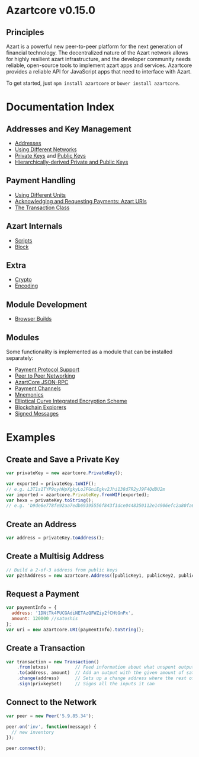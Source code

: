 # Azartcore v0.15.0

## Principles

Azart is a powerful new peer-to-peer platform for the next generation of financial technology. The decentralized nature of the Azart network allows for highly resilient azart infrastructure, and the developer community needs reliable, open-source tools to implement azart apps and services. Azartcore provides a reliable API for JavaScript apps that need to interface with Azart.

To get started, just `npm install azartcore` or `bower install azartcore`.

# Documentation Index

## Addresses and Key Management

* [Addresses](address.md)
* [Using Different Networks](networks.md)
* [Private Keys](privatekey.md) and [Public Keys](publickey.md)
* [Hierarchically-derived Private and Public Keys](hierarchical.md)

## Payment Handling
* [Using Different Units](unit.md)
* [Acknowledging and Requesting Payments: Azart URIs](uri.md)
* [The Transaction Class](transaction.md)

## Azart Internals
* [Scripts](script.md)
* [Block](block.md)

## Extra
* [Crypto](crypto.md)
* [Encoding](encoding.md)

## Module Development
* [Browser Builds](browser.md)

## Modules

Some functionality is implemented as a module that can be installed separately:

* [Payment Protocol Support](https://github.com/bitpay/azartcore-payment-protocol)
* [Peer to Peer Networking](https://github.com/bitpay/azartcore-p2p)
* [AzartCore JSON-RPC](https://github.com/bitpay/azartd-rpc)
* [Payment Channels](https://github.com/bitpay/azartcore-channel)
* [Mnemonics](https://github.com/bitpay/azartcore-mnemonic)
* [Elliptical Curve Integrated Encryption Scheme](https://github.com/bitpay/azartcore-ecies)
* [Blockchain Explorers](https://github.com/bitpay/azartcore-explorers)
* [Signed Messages](https://github.com/bitpay/azartcore-message)

# Examples

## Create and Save a Private Key

```javascript
var privateKey = new azartcore.PrivateKey();

var exported = privateKey.toWIF();
// e.g. L3T1s1TYP9oyhHpXgkyLoJFGniEgkv2Jhi138d7R2yJ9F4QdDU2m
var imported = azartcore.PrivateKey.fromWIF(exported);
var hexa = privateKey.toString();
// e.g. 'b9de6e778fe92aa7edb69395556f843f1dce0448350112e14906efc2a80fa61a'
```

## Create an Address

```javascript
var address = privateKey.toAddress();
```

## Create a Multisig Address

```javascript
// Build a 2-of-3 address from public keys
var p2shAddress = new azartcore.Address([publicKey1, publicKey2, publicKey3], 2);
```

## Request a Payment

```javascript
var paymentInfo = {
  address: '1DNtTk4PUCGAdiNETAzQFWZiy2fCHtGnPx',
  amount: 120000 //satoshis
};
var uri = new azartcore.URI(paymentInfo).toString();
```

## Create a Transaction

```javascript
var transaction = new Transaction()
    .from(utxos)          // Feed information about what unspent outputs one can use
    .to(address, amount)  // Add an output with the given amount of satoshis
    .change(address)      // Sets up a change address where the rest of the funds will go
    .sign(privkeySet)     // Signs all the inputs it can
```

## Connect to the Network

```javascript
var peer = new Peer('5.9.85.34');

peer.on('inv', function(message) {
  // new inventory
});

peer.connect();
```

